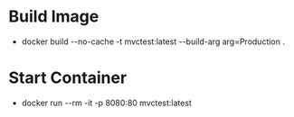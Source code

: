 # Build Image
* docker build --no-cache  -t mvctest:latest --build-arg arg=Production .
# Start Container
* docker run --rm -it -p 8080:80  mvctest:latest